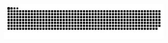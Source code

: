 ![Snake animation](https://github.com/Fatmabirel/Fatmabirel/blob/output/github-contribution-grid-snake.svg)

